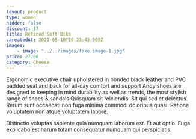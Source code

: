 ```yaml
---
layout: product
type: women
hidden: false
discount: 17
title: Refined Soft Bike
careatedAt: 2021-05-10T19:23:43.565Z
images:
    - image: "../../images/fake-image-1.jpg"
price: 27.00
category: Cheese
---
```

Ergonomic executive chair upholstered in bonded black leather and PVC padded seat and back for all-day comfort and support
Andy shoes are designed to keeping in mind durability as well as trends, the most stylish range of shoes & sandals
Quisquam sit reiciendis. Sit qui sed et delectus. Rerum sunt occaecati non fuga minima commodi doloribus quasi. Ratione voluptatem non atque voluptatem labore.
 Distinctio voluptas sapiente quia numquam laborum est. Et aut optio. Fuga explicabo est harum totam consequatur numquam qui perspiciatis.
